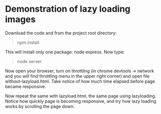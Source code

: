 # Demonstration of lazy loading images

Download the code and from the project root directory:

> npm install

This will install only one package: node express. Now type:

> node server

Now open your browser, turn on throttling (in chrome devtools -> network and you will find throttling menu in the upper right corner) and open file without-lazyload.html. Take notice of how much time elapsed before page became responsive.

Now repeat the same with lazyload.html, the same page using lazyloading. Notice how quickly page is becoming responsive, and try how lazy loading works by scrolling the page down.
